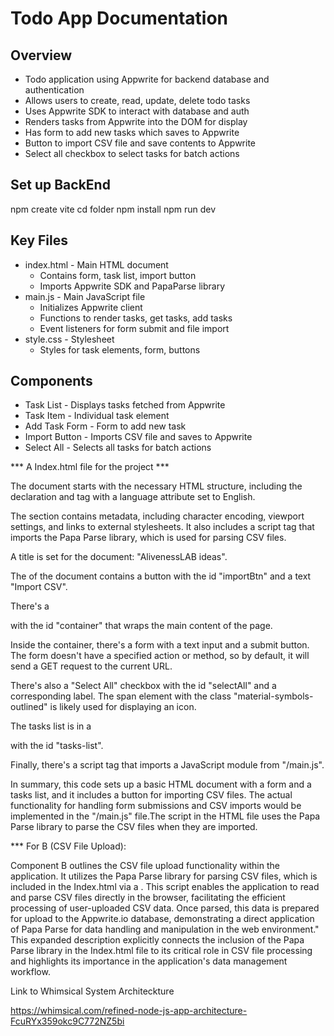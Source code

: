 # Todo App Documentation

## Overview

- Todo application using Appwrite for backend database and authentication
- Allows users to create, read, update, delete todo tasks  
- Uses Appwrite SDK to interact with database and auth
- Renders tasks from Appwrite into the DOM for display
- Has form to add new tasks which saves to Appwrite
- Button to import CSV file and save contents to Appwrite 
- Select all checkbox to select tasks for batch actions

## Set up BackEnd

npm create vite
cd folder
npm install
npm run dev

## Key Files

- index.html - Main HTML document
  - Contains form, task list, import button
  - Imports Appwrite SDK and PapaParse library
- main.js - Main JavaScript file
  - Initializes Appwrite client
  - Functions to render tasks, get tasks, add tasks
  - Event listeners for form submit and file import  
- style.css - Stylesheet
  - Styles for task elements, form, buttons

## Components

- Task List - Displays tasks fetched from Appwrite
- Task Item - Individual task element
- Add Task Form - Form to add new task
- Import Button - Imports CSV file and saves to Appwrite
- Select All - Selects all tasks for batch actions



*** A Index.html file for the project ***

The document starts with the necessary HTML structure, including the <!doctype html> declaration and <html> tag with a language attribute set to English.

The <head> section contains metadata, including character encoding, viewport settings, and links to external stylesheets. It also includes a script tag that imports the Papa Parse library, which is used for parsing CSV files.

A title is set for the document: "AlivenessLAB ideas".

The <body> of the document contains a button with the id "importBtn" and a text "Import CSV".

There's a <div> with the id "container" that wraps the main content of the page.

Inside the container, there's a form with a text input and a submit button. The form doesn't have a specified action or method, so by default, it will send a GET request to the current URL.

There's also a "Select All" checkbox with the id "selectAll" and a corresponding label. The span element with the class "material-symbols-outlined" is likely used for displaying an icon.

The tasks list is in a <div> with the id "tasks-list".

Finally, there's a script tag that imports a JavaScript module from "/main.js".

In summary, this code sets up a basic HTML document with a form and a tasks list, and it includes a button for importing CSV files. The actual functionality for handling form submissions and CSV imports would be implemented in the "/main.js" file.The script in the HTML file uses the Papa Parse library to parse the CSV files when they are imported.

*** For B (CSV File Upload):

Component B outlines the CSV file upload functionality within the application. It utilizes the Papa Parse library for parsing CSV files, which is included in the Index.html via a <script> tag: <script src="https://cdnjs.cloudflare.com/ajax/libs/PapaParse/5.3.0/papaparse.min.js"></script>. This script enables the application to read and parse CSV files directly in the browser, facilitating the efficient processing of user-uploaded CSV data. Once parsed, this data is prepared for upload to the Appwrite.io database, demonstrating a direct application of Papa Parse for data handling and manipulation in the web environment."
This expanded description explicitly connects the inclusion of the Papa Parse library in the Index.html file to its critical role in CSV file processing and highlights its importance in the application's data management workflow.

Link to Whimsical System Architeckture

https://whimsical.com/refined-node-js-app-architecture-FcuRYx359okc9C772NZ5bi



